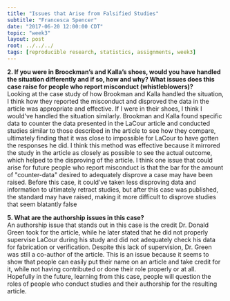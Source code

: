 ```yaml
---
title: "Issues that Arise from Falsified Studies"
subtitle: "Francesca Spencer"
date: "2017-06-20 12:00:00 CDT"
topic: "week3"
layout: post
root: ../../../
tags: [reproducible research, statistics, assignments, week3]
---
```

**2. If you were in Broockman’s and Kalla’s shoes, would you have handled the situation differently and if so, how and why?
What issues does this case raise for people who report misconduct (whistleblowers)?**  
Looking at the case study of how Brookman and Kalla handled the situation, I think how they reported the misconduct and disproved the data in the article was appropriate and effective. If I were in their shoes, I think I would've handled the situation similarly. Brookman and Kalla found specific data to counter the data presented in the LaCour article and conducted studies similar to those described in the article to see how they compare, ultimately finding that it was close to impossible for LaCour to have gotten the responses he did. I think this method was effective because it mirrored the study in the article as closely as possible to see the actual outcome, which helped to the disproving of the article. I think one issue that could arise for future people who report misconduct is that the bar for the amount of "counter-data" desired to adequately disprove a case may have been raised. Before this case, it could've taken less disproving data and information to ultimately retract studies, but after this case was published, the standard may have raised, making it more difficult to disprove studies that seem blatantly false 

**5. What are the authorship issues in this case?**  
An authorship issue that stands out in this case is the credit Dr. Donald Green took for the article, while he later stated that he did not properly supervise LaCour during his study and did not adequately check his data for fabrication or verification. Despite this lack of supervision, Dr. Green was still a co-author of the article. This is an issue because it seems to show that people can easily put their name on an article and take credit for it, while not having contributed or done their role properly or at all. Hopefully in the future, learning from this case, people will question the roles of people who conduct studies and their authorship for the resulting article.
